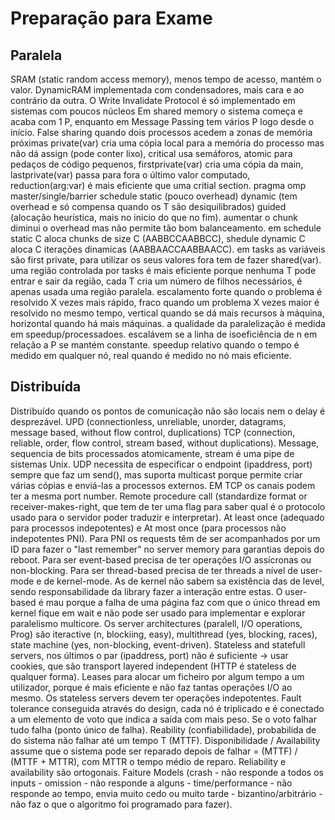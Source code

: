 # Preparação para Exame

## Paralela

SRAM (static random access memory), menos tempo de acesso, mantém o valor. DynamicRAM implementada com condensadores, mais cara e ao contrário da outra.
O Write Invalidate Protocol é só implementado em sistemas com poucos núcleos
Em shared memory o sistema começa e acaba com 1 P, enquanto em Message Passing tem vários P logo desde o início.
False sharing quando dois processos acedem a zonas de memória próximas
private(var) cria uma cópia local para a memória do processo mas não dá assign (pode conter lixo), critical usa semáforos, atomic para pedaços de código pequenos, firstprivate(var) cria uma cópia da main, lastprivate(var) passa para fora o último valor computado, reduction(arg:var) é mais eficiente que uma critial section.
pragma omp master/single/barrier
schedule static (pouco overhead) dynamic (tem overhead e só compensa quando os T são desiquilibrados) guided (alocação heurística, mais no inicio do que no fim).
aumentar o chunk diminui o overhead mas não permite tão bom balanceamento. em schedule static C aloca chunks de size C (AABBCCAABBCC), shedule dynamic C aloca C iterações dinamicas (AABBAACCAABBAACC).
em tasks as variáveis são first private, para utilizar os seus valores fora tem de fazer shared(var).
uma região controlada por tasks é mais eficiente porque nenhuma T pode entrar e sair da região, cada T cria um número de filhos necessários, é apenas usada uma região paralela.
escalamento forte quando o problema é resolvido X vezes mais rápido, fraco quando um problema X vezes maior é resolvido no mesmo tempo, vertical quando se dá mais recursos à máquina, horizontal quando há mais máquinas.
a qualidade da paralelização é medida em speedup/processadoes. escalávem se a linha de isoeficiência de n em relação a P se mantém constante. speedup relativo quando o tempo é medido em qualquer nó, real quando é medido no nó mais eficiente.

## Distribuída

Distribuído quando os pontos de comunicação não são locais nem o delay é desprezável. 
UPD (connectionless, unreliable, unorder, datagrams, message based, without flow control, duplications) TCP (connection, reliable, order, flow control, stream based, without duplications). Message, sequencia de bits processados atomicamente, stream é uma pipe de sistemas Unix.
UDP necessita de especificar o endpoint (ipaddress, port) sempre que faz um send(), mas suporta multicast porque permite criar várias cópias e enviá-las a processos externos. EM TCP os canais podem ter a mesma port number.
Remote procedure call (standardize format or receiver-makes-right, que tem de ter uma flag para saber qual é o protocolo usado para o servidor poder traduzir e interpretar).
At least once (adequado para processos indepotentes) e At most once (para processos não indepotentes PNI). Para PNI os requests têm de ser acompanhados por um ID para fazer o "last remember" no server memory para garantias depois do reboot.
Para ser event-based precisa de ter operações I/O assícronas ou non-blocking. Para ser thread-based precisa de ter threads a nível de user-mode e de kernel-mode. As de kernel não sabem sa existência das de level, sendo responsabilidade da library fazer a interação entre estas. O user-based é mau porque a falha de uma página faz com que o único thread em kernel fique em wait e não pode ser usado para implementar e explorar paralelismo multicore. Os server architectures (paralell, I/O operations, Prog) são iteractive (n, blockiing, easy), multithread (yes, blocking, races), state machine (yes, non-blocking, event-driven).
Stateless and statefull servers, nos últimos o par (ipaddress, port) não é suficiente -> usar cookies, que são transport layered independent (HTTP é stateless de qualquer forma). Leases para alocar um ficheiro por algum tempo a um utilizador, porque é mais eficiente e não faz tantas operações I/O ao mesmo. Os stateless servers devem ter operações indepotentes.
Fault tolerance conseguida através do design, cada nó é triplicado e é conectado a um elemento de voto que indica a saída com mais peso. Se o voto falhar tudo falha (ponto único de falha).
Reability (confiabilidade), probabilida de do sistema não falhar até um tempo T (MTTF). Disponibilidade / Availability assume que o sistema pode ser reparado depois de falhar = (MTTF) / (MTTF + MTTR), com MTTR o tempo médio de reparo. Reliability e availability são ortogonais.
Faiture Models (crash - não responde a todos os inputs - omission - não responde a alguns - time/performance - não responde ao tempo, envia muito cedo ou muito tarde - bizantino/arbitrário - não faz o que o algoritmo foi programado para fazer).